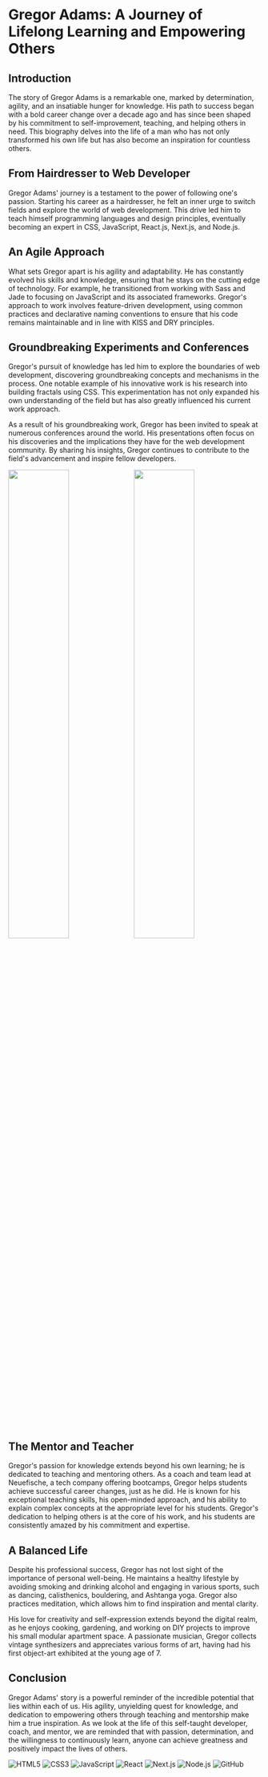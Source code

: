 # Gregor Adams: A Journey of Lifelong Learning and Empowering Others

## Introduction

The story of Gregor Adams is a remarkable one, marked by determination, agility, and an insatiable hunger for knowledge. His path to success began with a bold career change over a decade ago and has since been shaped by his commitment to self-improvement, teaching, and helping others in need. This biography delves into the life of a man who has not only transformed his own life but has also become an inspiration for countless others.

## From Hairdresser to Web Developer

Gregor Adams' journey is a testament to the power of following one's passion. Starting his career as a hairdresser, he felt an inner urge to switch fields and explore the world of web development. This drive led him to teach himself programming languages and design principles, eventually becoming an expert in CSS, JavaScript, React.js, Next.js, and Node.js.

## An Agile Approach

What sets Gregor apart is his agility and adaptability. He has constantly evolved his skills and knowledge, ensuring that he stays on the cutting edge of technology. For example, he transitioned from working with Sass and Jade to focusing on JavaScript and its associated frameworks. Gregor's approach to work involves feature-driven development, using common practices and declarative naming conventions to ensure that his code remains maintainable and in line with KISS and DRY principles.

## Groundbreaking Experiments and Conferences

Gregor's pursuit of knowledge has led him to explore the boundaries of web development, discovering groundbreaking concepts and mechanisms in the process. One notable example of his innovative work is his research into building fractals using CSS. This experimentation has not only expanded his own understanding of the field but has also greatly influenced his current work approach.

As a result of his groundbreaking work, Gregor has been invited to speak at numerous conferences around the world. His presentations often focus on his discoveries and the implications they have for the web development community. By sharing his insights, Gregor continues to contribute to the field's advancement and inspire fellow developers.

[<img src="https://i.ytimg.com/vi/Y2G4nhkBYkc/maxresdefault.jpg" width="49%">](https://www.youtube.com/watch?v=Y2G4nhkBYkc "GREGOR ADAMS Exploring Fractals in CSS | CascadiaFest 2015")
[<img src="https://i.ytimg.com/vi/Os6f2m8VDGU/maxresdefault.jpg" width="49%">](https://www.youtube.com/watch?v=Os6f2m8VDGU "Gregor Adams | CSS Variables | CSS Day 2017")

## The Mentor and Teacher

Gregor's passion for knowledge extends beyond his own learning; he is dedicated to teaching and mentoring others. As a coach and team lead at Neuefische, a tech company offering bootcamps, Gregor helps students achieve successful career changes, just as he did. He is known for his exceptional teaching skills, his open-minded approach, and his ability to explain complex concepts at the appropriate level for his students. Gregor's dedication to helping others is at the core of his work, and his students are consistently amazed by his commitment and expertise.

## A Balanced Life

Despite his professional success, Gregor has not lost sight of the importance of personal well-being. He maintains a healthy lifestyle by avoiding smoking and drinking alcohol and engaging in various sports, such as dancing, calisthenics, bouldering, and Ashtanga yoga. Gregor also practices meditation, which allows him to find inspiration and mental clarity.

His love for creativity and self-expression extends beyond the digital realm, as he enjoys cooking, gardening, and working on DIY projects to improve his small modular apartment space. A passionate musician, Gregor collects vintage synthesizers and appreciates various forms of art, having had his first object-art exhibited at the young age of 7.

## Conclusion

Gregor Adams' story is a powerful reminder of the incredible potential that lies within each of us. His agility, unyielding quest for knowledge, and dedication to empowering others through teaching and mentorship make him a true inspiration. As we look at the life of this self-taught developer, coach, and mentor, we are reminded that with passion, determination, and the willingness to continuously learn, anyone can achieve greatness and positively impact the lives of others.

![HTML5](https://img.shields.io/badge/HTML5-E34F26?style=for-the-badge&logo=html5&logoColor=white) ![CSS3](https://img.shields.io/badge/CSS3-1572B6?style=for-the-badge&logo=css3&logoColor=white) ![JavaScript](https://img.shields.io/badge/JavaScript-323330?style=for-the-badge&logo=javascript&logoColor=F7DF1E) ![React](https://img.shields.io/badge/React-20232A?style=for-the-badge&logo=react&logoColor=61DAFB) ![Next.js](https://img.shields.io/badge/Next.js-000000?style=for-the-badge&logo=next.js&logoColor=white) ![Node.js](https://img.shields.io/badge/Node.js-339933?style=for-the-badge&logo=node.js&logoColor=white) ![GitHub](https://img.shields.io/badge/GitHub-100000?style=for-the-badge&logo=github&logoColor=white)

